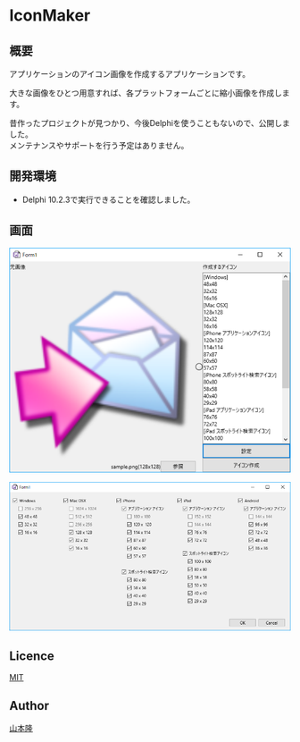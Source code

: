 # IconMaker

## 概要

アプリケーションのアイコン画像を作成するアプリケーションです。

大きな画像をひとつ用意すれば、各プラットフォームごとに縮小画像を作成します。

昔作ったプロジェクトが見つかり、今後Delphiを使うこともないので、公開しました。  
メンテナンスやサポートを行う予定はありません。

## 開発環境

* Delphi 10.2.3で実行できることを確認しました。

## 画面

![メイン画面](image/screen01.png)

![設定画面](image/screen02.png)

## Licence

[MIT](https://github.com/tcnksm/tool/blob/master/LICENCE)

## Author

[山本隆](https://github.com/gesource)